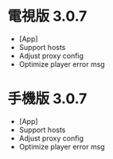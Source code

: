 # 電視版 3.0.7

* [App]
* Support hosts
* Adjust proxy config
* Optimize player error msg

# 手機版 3.0.7

* [App]
* Support hosts
* Adjust proxy config
* Optimize player error msg